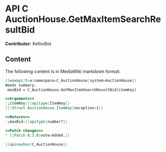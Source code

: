 # API C AuctionHouse.GetMaxItemSearchResultBid

**Contributor:** KethoBot

## Content

The following content is in MediaWiki markdown format:

```mediawiki
{{wowapi|t=a|namespace=C_AuctionHouse|system=AuctionHouse}}
Needs summary.
 maxBid = C_AuctionHouse.GetMaxItemSearchResultBid(itemKey)

==Arguments==
:;itemKey:{{apitype|ItemKey}}
{{:Struct AuctionHouse.ItemKey|nocaption=1}}

==Returns==
:;maxBid:{{apitype|number?}}

==Patch changes==
* {{Patch 8.3.0|note=Added.}}

{{apinavbox|C_AuctionHouse}}
```
